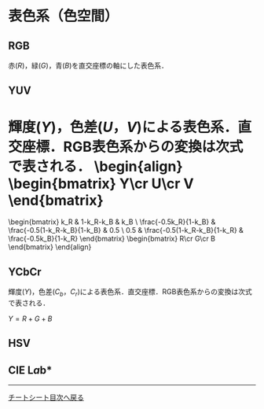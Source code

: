 <script type="text/javascript" async src="https://cdnjs.cloudflare.com/ajax/libs/mathjax/2.7.7/MathJax.js?config=TeX-MML-AM_CHTML">
</script>
<script type="text/x-mathjax-config">
 MathJax.Hub.Config({
 tex2jax: {
 inlineMath: [['$', '$'] ],
 displayMath: [ ['$$','$$'], ["\\[","\\]"] ]
 }
 });
</script>

# 表色系（色空間）
## RGB
赤($R$)，緑($G$)，青($B$)を直交座標の軸にした表色系．

## YUV
輝度($Y$)，色差($U$，$V$)による表色系．直交座標．RGB表色系からの変換は次式で表される．
\begin{align}
\begin{bmatrix}
Y\cr
U\cr
V
\end{bmatrix}
=
\begin{bmatrix}
k_R & 1-k_R-k_B & k_B \\
\frac{-0.5k_R}{1-k_B} & \frac{-0.5(1-k_R-k_B}{1-k_B} & 0.5 \\
0.5 & \frac{-0.5(1-k_R-k_B}{1-k_R} & \frac{-0.5k_B}{1-k_R} 
\end{bmatrix}
\begin{bmatrix}
R\cr
G\cr
B
\end{bmatrix}
\end{align}
## YCbCr
輝度($Y$)，色差($C_b$，$C_r$)による表色系．直交座標．RGB表色系からの変換は次式で表される．

$Y = R + G + B$
## HSV
## CIE L*a*b*
----
[チートシート目次へ戻る](./index.md)
